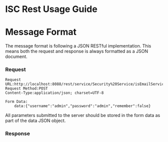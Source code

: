# ISC Rest Usage Guide

# Message Format

The message format is following a JSON RESTful implementation. This means both the request and response is always
formatted as a JSON document.

### Request


    Request URL:http://localhost:8088/rest/service/Security%20Service/isEmailServiceAvailable
    Request Method:POST
    Content-Type:application/json; charset=UTF-8

    Form Data:
        data:{"username":"admin","password":"admin","remember":false}

All parameters submitted to the server should be stored in the form data as part of the data JSON object.

### Response

